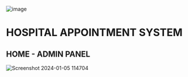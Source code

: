 ![image](https://github.com/AKA-Ashish/Hospital-Appointment-System/assets/119317945/afce53ff-696c-433f-ba77-74c7b423442d)
<h1>HOSPITAL APPOINTMENT SYSTEM</h1>

<h2>HOME - ADMIN PANEL</h2>

![Screenshot 2024-01-05 114704](https://github.com/AKA-Ashish/Hospital-Appointment-System/assets/119317945/4f2c8fb3-1aeb-4513-a195-df4bae9da511)

